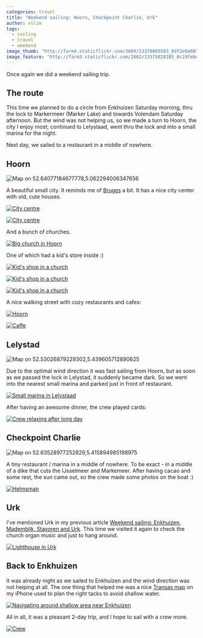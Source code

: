 ```yaml
---
categories: travel
title: "Weekend sailing: Hoorn, Checkpoint Charlie, Urk"
author: xslim
tags:
  - sailing
  - travel
  - weekend
image_thumb: "http://farm4.staticflickr.com/3669/13376005583_9df2e9e807_s.jpg"
image_feature: "http://farm3.staticflickr.com/2862/13375828185_0c19febd1f_o.jpg"
---
```


Once again we did a weekend sailing trip.

## The route
This time we planned to do a circle from Enkhuizen Saturday morning, thru the lock to Markermeer (Marker Lake) and towards Volendam Saturday afternoon. But the wind was not helping us, so we made a turn to Hoorn, the city I enjoy most; continued to Lelystaad, went  thru the lock and into a small marina for the night.

Next day, we sailed to a restaurant in a middle of nowhere.

## Hoorn
![Map on 52.64077184677778,5.062294006347656](http://api.tiles.mapbox.com/v3/xslim.hgm2p8g2/5.062294006347656,52.64077184677778,12/640x200.png)

[<i class="fa fa-foursquare"></i>](https://foursquare.com/v/koepelkerk-hoorn/4da98c0a0437dccbd7ed1952)
A beautiful small city. It reminds me of [Bruges](http://restlesspoint.com/travel/bruges/) a bit. It has a nice city center with old, cute houses.

<!-- http://www.flickr.com/photos/xslim/13375975893 -->
[![City centre](http://farm3.staticflickr.com/2855/13375975893_a1fc294043_z.jpg)](http://farm3.staticflickr.com/2855/13375975893_a1fc294043_b.jpg)

<!-- http://www.flickr.com/photos/xslim/13375832405 -->
[![City centre](http://farm4.staticflickr.com/3753/13375832405_f56b58b967.jpg)](http://farm4.staticflickr.com/3753/13375832405_f56b58b967_b.jpg)

And a bunch of churches.

<!-- http://www.flickr.com/photos/xslim/13375967323 -->
[![Big church in Hoorn](http://farm3.staticflickr.com/2861/13375967323_7b319de5cc_z.jpg)](http://farm3.staticflickr.com/2861/13375967323_7b319de5cc_b.jpg)

One of which had a kid's store inside :)

<!-- http://www.flickr.com/photos/xslim/13375971943 -->
[![Kid's shop in a church](http://farm4.staticflickr.com/3671/13375971943_edcd4f05e4_z.jpg)](http://farm4.staticflickr.com/3671/13375971943_edcd4f05e4_b.jpg)

<!-- http://www.flickr.com/photos/xslim/13376191324 -->
[![Kid's shop in a church](http://farm4.staticflickr.com/3806/13376191324_04b39c3dc6_z.jpg)](http://farm4.staticflickr.com/3806/13376191324_04b39c3dc6_b.jpg)

<!-- http://www.flickr.com/photos/xslim/13375822775 -->
[![Kid's shop in a church](http://farm3.staticflickr.com/2867/13375822775_1e22d62817.jpg)](http://farm3.staticflickr.com/2867/13375822775_1e22d62817_b.jpg)

A nice walking street with cozy restaurants and cafes:

<!-- http://www.flickr.com/photos/xslim/13375831395 -->
[![Hoorn](http://farm3.staticflickr.com/2853/13375831395_0d5b9b85b4_z.jpg)](http://farm3.staticflickr.com/2853/13375831395_0d5b9b85b4_b.jpg)

<!-- http://www.flickr.com/photos/xslim/13375827065 -->
[![Caffe](http://farm4.staticflickr.com/3771/13375827065_b86a4548a5_z.jpg)](http://farm4.staticflickr.com/3771/13375827065_b86a4548a5_b.jpg)


## Lelystad
![Map on 52.53026879229302,5.439605712890625](http://api.tiles.mapbox.com/v3/xslim.hgm2p8g2/5.439605712890625,52.53026879229302,11/640x200.png)

Due to the optimal wind direction it was fast sailing from Hoorn, but as soon as we passed the lock in Lelystad, it suddenly became dark. So we went into the nearest small marina and parked just in front of restaurant.
<!-- http://www.flickr.com/photos/xslim/13376221804 -->
[![Small marina in Lelystaad](http://farm8.staticflickr.com/7045/13376221804_c0737f4da4_z.jpg)](http://farm8.staticflickr.com/7045/13376221804_c0737f4da4_b.jpg)

After having an awesome dinner, the crew played cards:

<!-- http://www.flickr.com/photos/xslim/13375979793 -->
[![Crew relaxing after long day](http://farm3.staticflickr.com/2832/13375979793_3a7ea77c55_z.jpg)](http://farm3.staticflickr.com/2832/13375979793_3a7ea77c55_b.jpg)

## Checkpoint Charlie
![Map on 52.63528977252829,5.415894985198975](http://api.tiles.mapbox.com/v3/xslim.hgm2p8g2/5.415894985198975,52.63528977252829,15/640x200.png)

[<i class="fa fa-foursquare"></i>](https://foursquare.com/v/checkpoint-charlie/4c46afbac047be9a714e2e79) A tiny restaurant / marina in a middle of nowhere. To be exact - in a middle of a dike that cuts the IJsselmeer and Markemeer. After having cacao and some rest, the sun came out, so the crew made some photos on the boat :)

<!-- http://www.flickr.com/photos/xslim/13375857715 -->
[![Helmsman](http://farm4.staticflickr.com/3817/13375857715_120df888c2_z.jpg)](http://farm4.staticflickr.com/3817/13375857715_120df888c2_b.jpg)

## Urk
I've mentioned Urk in my previous article [Weekend sailing: Enkhuizen, Mademblik, Stavoren and Urk](http://restlesspoint.com/travel/weekend-sailing-enkhuizen-mademblik-stavoren-and-urk/). This time we visited it again to check the church organ music and just to hang around.

<!-- http://www.flickr.com/photos/xslim/13376005583 -->
[![Lighthouse in Urk](http://farm4.staticflickr.com/3669/13376005583_9df2e9e807.jpg)](http://farm4.staticflickr.com/3669/13376005583_9df2e9e807_b.jpg)


## Back to Enkhuizen

It was already night as we sailed to Enkhuizen and the wind direction was not helping at all. The one thing that helped me was a nice [Transas map](http://isailor.us) on my iPhone used to plan the right tacks to avoid shallow water.

<!-- http://www.flickr.com/photos/xslim/13376227794 -->
[![Navigating around shallow area near Enkhuizen](http://farm4.staticflickr.com/3831/13376227794_711d67dab6.jpg)](http://farm4.staticflickr.com/3831/13376227794_711d67dab6_b.jpg)

All in all, it was a pleasant 2-day trip, and I hope to sail with a crew more.

<!-- http://www.flickr.com/photos/xslim/13376223294 -->
[![Crew](http://farm4.staticflickr.com/3735/13376223294_ff5139cf3d_z.jpg)](http://farm4.staticflickr.com/3735/13376223294_ff5139cf3d_b.jpg)
